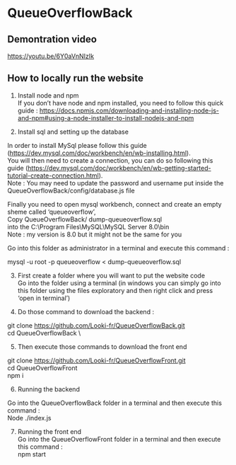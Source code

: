 # QueueOverflowBack

## Demontration video 
https://youtu.be/6Y0aVnNIzIk

## How to locally run the website 

1) Install node and npm \
If you don’t have node and npm installed, you need to follow this quick guide : https://docs.npmjs.com/downloading-and-installing-node-js-and-npm#using-a-node-installer-to-install-nodejs-and-npm 

2) Install sql and setting up the database 
   
  In order to install MySql please follow this guide (https://dev.mysql.com/doc/workbench/en/wb-installing.html). \
  You will then need to create a connection, you can do so following this guide (https://dev.mysql.com/doc/workbench/en/wb-getting-started-tutorial-create-connection.html). \
  Note : You may need to update the password and username put inside the QueueOverflowBack/config/database.js file 

  Finally you need to open mysql workbench, connect and create an empty sheme called ‘queueoverflow’, \
  Copy QueueOverflowBack/ dump-queueoverflow.sql  \
  into the C:\Program Files\MySQL\MySQL Server 8.0\bin \
  Note : my version is 8.0 but it might not be the same for you 

  Go into this folder as administrator in a terminal and execute this command :  

  mysql -u root -p queueoverflow  < dump-queueoverflow.sql 
  
3) First create a folder where you will want to put the website code \
Go into the folder using a terminal (in windows you can simply go into this folder using the files exploratory and then right click and press ‘open in terminal’) 

4) Do those command to download the backend :  

git clone https://github.com/Looki-fr/QueueOverflowBack.git \
cd QueueOverflowBack \

5) Then execute those commands to download the front end 

git clone https://github.com/Looki-fr/QueueOverflowFront.git \
cd QueueOverflowFront\
npm i

6) Running the backend 

Go into the QueueOverflowBack folder in a terminal and then execute this command :  \
Node ./index.js 

7) Running the front end \
Go into the QueueOverflowFront folder in a terminal and then execute this command :  \
npm start 


